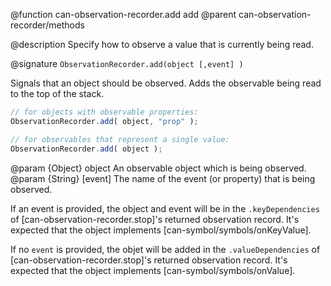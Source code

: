 @function can-observation-recorder.add add
@parent can-observation-recorder/methods

@description Specify how to observe a value that is currently being read.


@signature `ObservationRecorder.add(object [,event] )`

Signals that an object should be observed. Adds the observable being read to
the top of the stack.

```js
// for objects with observable properties:
ObservationRecorder.add( object, "prop" );

// for observables that represent a single value:
ObservationRecorder.add( object );
```

@param {Object} object An observable object which is being observed.
@param {String} [event] The name of the event (or property) that is being observed.

  If an event is provided, the object and event will be in the `.keyDependencies` of [can-observation-recorder.stop]'s
  returned observation record. It's expected that the object implements [can-symbol/symbols/onKeyValue].

  If no `event` is provided, the objet will be added in the
  `.valueDependencies` of [can-observation-recorder.stop]'s returned observation record.  It's expected that the object implements [can-symbol/symbols/onValue].
